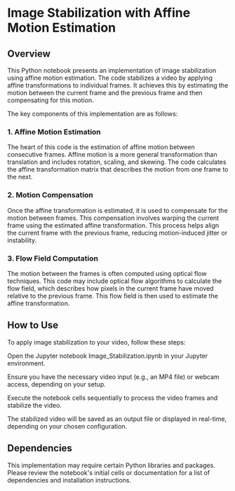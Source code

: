 # Image Stabilization with Affine Motion Estimation

## Overview
This Python notebook presents an implementation of image stabilization using affine motion estimation. The code stabilizes a video by applying affine transformations to individual frames. It achieves this by estimating the motion between the current frame and the previous frame and then compensating for this motion.

The key components of this implementation are as follows:

### 1. Affine Motion Estimation
The heart of this code is the estimation of affine motion between consecutive frames. Affine motion is a more general transformation than translation and includes rotation, scaling, and skewing. The code calculates the affine transformation matrix that describes the motion from one frame to the next.

### 2. Motion Compensation
Once the affine transformation is estimated, it is used to compensate for the motion between frames. This compensation involves warping the current frame using the estimated affine transformation. This process helps align the current frame with the previous frame, reducing motion-induced jitter or instability.

### 3. Flow Field Computation
The motion between the frames is often computed using optical flow techniques. This code may include optical flow algorithms to calculate the flow field, which describes how pixels in the current frame have moved relative to the previous frame. This flow field is then used to estimate the affine transformation.

## How to Use
To apply image stabilization to your video, follow these steps:

Open the Jupyter notebook Image_Stabilization.ipynb in your Jupyter environment.

Ensure you have the necessary video input (e.g., an MP4 file) or webcam access, depending on your setup.

Execute the notebook cells sequentially to process the video frames and stabilize the video.

The stabilized video will be saved as an output file or displayed in real-time, depending on your chosen configuration.

## Dependencies
This implementation may require certain Python libraries and packages. Please review the notebook's initial cells or documentation for a list of dependencies and installation instructions.
